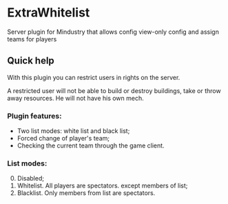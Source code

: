 # ExtraWhitelist
Server plugin for Mindustry that allows config view-only config and assign teams for players

## Quick help

With this plugin you can restrict users in rights on the server.

A restricted user will not be able to build or destroy buildings, take or throw away resources. He will not have his own mech.

### Plugin features:
* Two list modes: white list and black list;
* Forced change of player's team;
* Checking the current team through the game client.

### List modes:
0. Disabled;
1. Whitelist. All players are spectators. except members of list;
2. Blacklist. Only members from list are spectators. 
